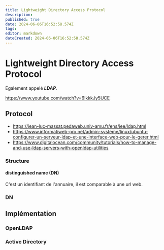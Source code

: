 ```yaml
---
title: Lightweight Directory Access Protocol
description: 
published: true
date: 2024-06-06T16:52:58.574Z
tags: 
editor: markdown
dateCreated: 2024-06-06T16:52:58.574Z
---
```


# Lightweight Directory Access Protocol

Egalement appelé ***LDAP***.

<https://www.youtube.com/watch?v=6IkkkJy5UCE>

## Protocol

- <https://jean-luc-massat.pedaweb.univ-amu.fr/ens/jee/ldap.html>
- <https://www.informatiweb-pro.net/admin-systeme/linux/ubuntu-configurer-un-serveur-ldap-et-une-interface-web-pour-le-gerer.html>
- <https://www.digitalocean.com/community/tutorials/how-to-manage-and-use-ldap-servers-with-openldap-utilities>

### Structure

#### distinguished name (DN)

C'est un identifiant de l'annuaire, il est comparable à une url web.

### DN

## Implémentation

### OpenLDAP

### Active Directory
